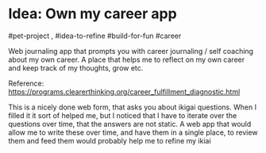 # Idea: Own my career app
#pet-project , #idea-to-refine #build-for-fun #career 


Web journaling app that prompts you with career journaling / self coaching about my own career. A place that helps me to reflect on my own career and keep track of my thoughts, grow etc. 

Reference:
https://programs.clearerthinking.org/career_fulfillment_diagnostic.html

This is a nicely done web form, that asks you about ikigai questions. When I filled it it sort of helped me, but I noticed that I have to iterate over the questions over time, that the answers are not static. A web app that would allow me to write these over time, and have them in a single place, to review them and feed them would probably help me to refine my ikiai